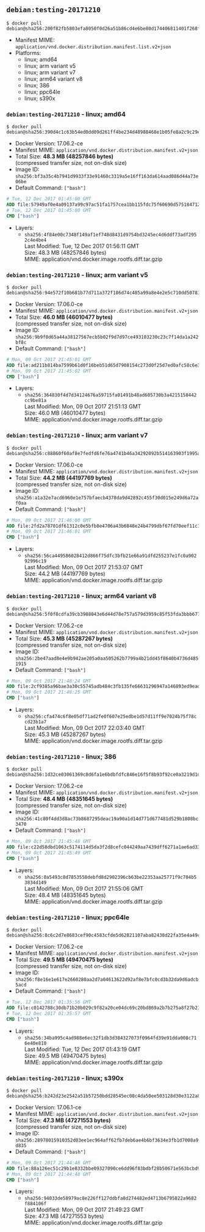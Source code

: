 ## `debian:testing-20171210`

```console
$ docker pull debian@sha256:200f82fb5803efa8050f0d26a51b86cd4e6be80d174406811401f268f26b4bdf
```

-	Manifest MIME: `application/vnd.docker.distribution.manifest.list.v2+json`
-	Platforms:
	-	linux; amd64
	-	linux; arm variant v5
	-	linux; arm variant v7
	-	linux; arm64 variant v8
	-	linux; 386
	-	linux; ppc64le
	-	linux; s390x

### `debian:testing-20171210` - linux; amd64

```console
$ docker pull debian@sha256:390d4c1c63b54ed0dd09d261ff4be234d48988468e1b05fe8a2c9c29ec53070c
```

-	Docker Version: 17.06.2-ce
-	Manifest MIME: `application/vnd.docker.distribution.manifest.v2+json`
-	Total Size: **48.3 MB (48257846 bytes)**  
	(compressed transfer size, not on-disk size)
-	Image ID: `sha256:bf3a35c4b7941d9933f33e91460c3319a5e16ff163da614aad086d44a73e06be`
-	Default Command: `["bash"]`

```dockerfile
# Tue, 12 Dec 2017 01:45:00 GMT
ADD file:57949af0e4a09137a99c97ac51fa1757cea1bb115fdc75f60690d5751847127a in / 
# Tue, 12 Dec 2017 01:45:00 GMT
CMD ["bash"]
```

-	Layers:
	-	`sha256:4f84e00c7348f149af1ef748d8431d9754bd3245ec4d6ddf73adf2952c4e4be4`  
		Last Modified: Tue, 12 Dec 2017 01:56:11 GMT  
		Size: 48.3 MB (48257846 bytes)  
		MIME: application/vnd.docker.image.rootfs.diff.tar.gzip

### `debian:testing-20171210` - linux; arm variant v5

```console
$ docker pull debian@sha256:94e572f10b681b77d711a372f186d74c485a99a8e4e2e5c710dd507811a9bf1c
```

-	Docker Version: 17.06.0-ce
-	Manifest MIME: `application/vnd.docker.distribution.manifest.v2+json`
-	Total Size: **46.0 MB (46010477 bytes)**  
	(compressed transfer size, not on-disk size)
-	Image ID: `sha256:9b9f0d65a44a38127567ecb5b02f9d7d97ce493103230c23c7f14da1a242bf8c`
-	Default Command: `["bash"]`

```dockerfile
# Mon, 09 Oct 2017 21:45:01 GMT
ADD file:ad211b814ba7599b61d0f16beb51d65d7908154c273d0f25d7ed0afc58c6e3d7 in / 
# Mon, 09 Oct 2017 21:45:02 GMT
CMD ["bash"]
```

-	Layers:
	-	`sha256:364830f4d7d34124676a59715fa01491b48ad605730b3a4215158442cc9be81a`  
		Last Modified: Mon, 09 Oct 2017 21:51:13 GMT  
		Size: 46.0 MB (46010477 bytes)  
		MIME: application/vnd.docker.image.rootfs.diff.tar.gzip

### `debian:testing-20171210` - linux; arm variant v7

```console
$ docker pull debian@sha256:c88860f60af8e7fedfd6fe76a4741b46a34292092b514163903f1995ab5ba16c
```

-	Docker Version: 17.06.0-ce
-	Manifest MIME: `application/vnd.docker.distribution.manifest.v2+json`
-	Total Size: **44.2 MB (44197769 bytes)**  
	(compressed transfer size, not on-disk size)
-	Image ID: `sha256:a1a32e7acd6960e1e757bfaecb4378da9d42892c455f30d015e249d6a72af0aa`
-	Default Command: `["bash"]`

```dockerfile
# Mon, 09 Oct 2017 21:46:00 GMT
ADD file:2fd2a78701df61312c0e5bfb8e4706a43b6848e24b4799dbf67fd70eef11c1a3 in / 
# Mon, 09 Oct 2017 21:46:01 GMT
CMD ["bash"]
```

-	Layers:
	-	`sha256:56ca449586028412d866f75dfc3bfb21e66a91dfd255237e1fc0a90292996c19`  
		Last Modified: Mon, 09 Oct 2017 21:53:07 GMT  
		Size: 44.2 MB (44197769 bytes)  
		MIME: application/vnd.docker.image.rootfs.diff.tar.gzip

### `debian:testing-20171210` - linux; arm64 variant v8

```console
$ docker pull debian@sha256:5f0f8cdfa39cb3988043e6d44d78e757a579d3959c85f53fda3bbb67716658d8
```

-	Docker Version: 17.06.2-ce
-	Manifest MIME: `application/vnd.docker.distribution.manifest.v2+json`
-	Total Size: **45.3 MB (45287267 bytes)**  
	(compressed transfer size, not on-disk size)
-	Image ID: `sha256:2be47aad8e4e9b942ae205a0aa505262b7799a4b21dd45f8640b4736d4851915`
-	Default Command: `["bash"]`

```dockerfile
# Mon, 09 Oct 2017 21:48:24 GMT
ADD file:2cf9385a96bae3a30c55745adb484c3fb135fe66631296947a146893ed9ead18 in / 
# Mon, 09 Oct 2017 21:48:25 GMT
CMD ["bash"]
```

-	Layers:
	-	`sha256:cfa474c6f8e05df71ad2fe0f607e25edbe1d57d11ff9e7024b75f78ccd23b1a7`  
		Last Modified: Mon, 09 Oct 2017 22:03:40 GMT  
		Size: 45.3 MB (45287267 bytes)  
		MIME: application/vnd.docker.image.rootfs.diff.tar.gzip

### `debian:testing-20171210` - linux; 386

```console
$ docker pull debian@sha256:1d32ce03061369c8d6fa1e6bdbfdfc846e16f5f8b93f92ce0a3219d1d52a022d
```

-	Docker Version: 17.06.2-ce
-	Manifest MIME: `application/vnd.docker.distribution.manifest.v2+json`
-	Total Size: **48.4 MB (48351645 bytes)**  
	(compressed transfer size, not on-disk size)
-	Image ID: `sha256:41c80f4dd3d8ac73b8687295deac19a90a1d14d771d677481d529b1808bc3470`
-	Default Command: `["bash"]`

```dockerfile
# Mon, 09 Oct 2017 21:45:48 GMT
ADD file:c22d58dbd1063c5174114d5da3f2d8cefc044249aa7439dff6271a1ae6ad3395 in / 
# Mon, 09 Oct 2017 21:45:49 GMT
CMD ["bash"]
```

-	Layers:
	-	`sha256:0a5493c8d7853558debfd8d2902396cb63be22353aa25771f9c704b53834d149`  
		Last Modified: Mon, 09 Oct 2017 21:55:06 GMT  
		Size: 48.4 MB (48351645 bytes)  
		MIME: application/vnd.docker.image.rootfs.diff.tar.gzip

### `debian:testing-20171210` - linux; ppc64le

```console
$ docker pull debian@sha256:8c6c2d7e8683cef90c4583cfde5d62821107aba82438d22fa35e4a49c2fb5a17
```

-	Docker Version: 17.06.2-ce
-	Manifest MIME: `application/vnd.docker.distribution.manifest.v2+json`
-	Total Size: **49.5 MB (49470475 bytes)**  
	(compressed transfer size, not on-disk size)
-	Image ID: `sha256:f8e16e1e617e2660280aa2d7a04613622d92af8e7bfc0cd3b32da9d6adcb5acd`
-	Default Command: `["bash"]`

```dockerfile
# Tue, 12 Dec 2017 01:35:56 GMT
ADD file:c0142788c30db71b20b029c9f82a20ce04dc69c20bd869a2b7b275a8f27b216e in / 
# Tue, 12 Dec 2017 01:35:57 GMT
CMD ["bash"]
```

-	Layers:
	-	`sha256:34ba995c4ad988e6ec32f1db3d384327073f0964fd39e91dda008c716e40e810`  
		Last Modified: Tue, 12 Dec 2017 01:43:19 GMT  
		Size: 49.5 MB (49470475 bytes)  
		MIME: application/vnd.docker.image.rootfs.diff.tar.gzip

### `debian:testing-20171210` - linux; s390x

```console
$ docker pull debian@sha256:b242d23e2542a51b57250bdd28545ec08c4da50ee503128d30e3122a8fffb374
```

-	Docker Version: 17.06.1-ce
-	Manifest MIME: `application/vnd.docker.distribution.manifest.v2+json`
-	Total Size: **47.3 MB (47271553 bytes)**  
	(compressed transfer size, not on-disk size)
-	Image ID: `sha256:28978015910352d03ee1ec964aff62fb7deb6ae4b6bf3634e3fb1d7008a9d835`
-	Default Command: `["bash"]`

```dockerfile
# Mon, 09 Oct 2017 21:44:48 GMT
ADD file:88a126ec51c29b1e8332bbe09327090ce6dd96f83bdbf28b50671e563bcbd9da in / 
# Mon, 09 Oct 2017 21:44:48 GMT
CMD ["bash"]
```

-	Layers:
	-	`sha256:94033de58979ac8e226ff127ddbfa8d274482ed4713b6795822a9682f884106f`  
		Last Modified: Mon, 09 Oct 2017 21:49:23 GMT  
		Size: 47.3 MB (47271553 bytes)  
		MIME: application/vnd.docker.image.rootfs.diff.tar.gzip

